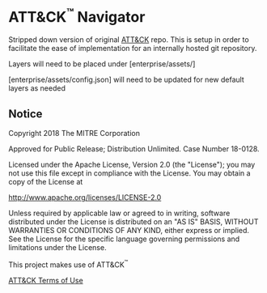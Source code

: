 # ATT&CK<sup>™</sup> Navigator
Stripped down version of original [ATT&CK](https://attack.mitre.org) repo. This is setup in order to facilitate the ease of implementation for an internally hosted git repository.

Layers will need to be placed under [enterprise/assets/]

[enterprise/assets/config.json] will need to be updated for new default layers as needed

## Notice
Copyright 2018 The MITRE Corporation

Approved for Public Release; Distribution Unlimited. Case Number 18-0128.

Licensed under the Apache License, Version 2.0 (the "License");
you may not use this file except in compliance with the License.
You may obtain a copy of the License at

   http://www.apache.org/licenses/LICENSE-2.0

Unless required by applicable law or agreed to in writing, software
distributed under the License is distributed on an "AS IS" BASIS,
WITHOUT WARRANTIES OR CONDITIONS OF ANY KIND, either express or implied.
See the License for the specific language governing permissions and
limitations under the License.

This project makes use of ATT&CK<sup>™</sup>

[ATT&CK Terms of Use](https://attack.mitre.org/resources/terms-of-use/)
